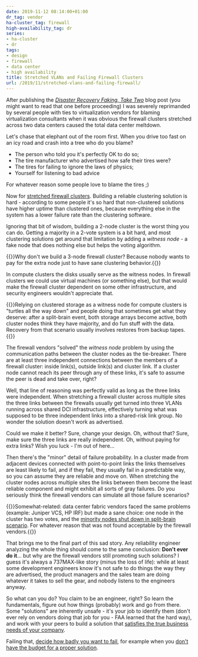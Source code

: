 ```yaml
---
date: 2019-11-12 08:14:00+01:00
dr_tag: vendor
ha-cluster_tag: firewall
high-availability_tag: dr
series:
- ha-cluster
- dr
tags:
- design
- firewall
- data center
- high availability
title: Stretched VLANs and Failing Firewall Clusters
url: /2019/11/stretched-vlans-and-failing-firewall/
---
```

After publishing the *[Disaster Recovery Faking, Take Two](/2019/10/disaster-recovery-faking-take-two/)* blog post (you might want to read that one before proceeding) I was severely reprimanded by several people with ties to virtualization vendors for blaming virtualization consultants when it was obvious the firewall clusters stretched across two data centers caused the total data center meltdown.

Let's chase that elephant out of the room first. When you drive too fast on an icy road and crash into a tree who do you blame?

-   The person who told you it's perfectly OK to do so;
-   The tire manufacturer who advertised how safe their tires were?
-   The tires for failing to ignore the laws of physics;
-   Yourself for listening to bad advice

For whatever reason some people love to blame the tires ;)
<!--more-->
Now for [stretched firewall clusters](/2011/04/distributed-firewalls-how-badly-do-you/). Building a reliable clustering solution is hard - according to some people it's so hard that non-clustered solutions have higher uptime than clustered ones, because everything else in the system has a lower failure rate than the clustering software.

Ignoring that bit of wisdom, building a 2-node cluster is the worst thing you can do. Getting a majority in a 2-vote system is a bit hard, and most clustering solutions get around that limitation by adding a *witness node* - a fake node that does nothing else but helps the voting algorithm.

{{<note>}}Why don't we build a 3-node firewall cluster? Because nobody wants to pay for the extra node just to have sane clustering behavior.{{</note>}}

In compute clusters the disks usually serve as the witness nodes. In firewall clusters we could use virtual machines (or something else), but that would make the firewall cluster dependent on some other infrastructure, and security engineers wouldn't appreciate that.

{{<note>}}Relying on clustered storage as a witness node for compute clusters is "turtles all the way down" and people doing that sometimes get what they deserve: after a split-brain event, both storage arrays become active, both cluster nodes think they have majority, and do fun stuff with the data. Recovery from that scenario usually involves restores from backup tapes.{{</note>}}

The firewall vendors "solved" the *witness node* problem by using the communication paths between the cluster nodes as the tie-breaker. There are at least three independent connections between the members of a firewall cluster: inside link(s), outside link(s) and cluster link. If a cluster node cannot reach its peer through any of these links, it's safe to assume the peer is dead and take over, right?

Well, that line of reasoning was perfectly valid as long as the three links were independent. When stretching a firewall cluster across multiple sites the three links between the firewalls usually get turned into three VLANs running across shared DCI infrastructure, effectively turning what was supposed to be three independent links into a shared-risk link group. No wonder the solution doesn't work as advertised.

Could we make it better? Sure, change your design. Oh, without that? Sure, make sure the three links are really independent. Oh, without paying for extra links? Wish you luck - I'm out of here...

Then there's the "minor" detail of failure probability. In a cluster made from adjacent devices connected with point-to-point links the links themselves are least likely to fail, and if they fail, they usually fail in a predictable way, so you can assume they are reliable and move on. When stretching the cluster nodes across multiple sites the links between them become the least reliable component and might exhibit all sorts of gray failures. Do you seriously think the firewall vendors can simulate all those failure scenarios?

{{<note>}}Somewhat-related: data center fabric vendors faced the same problems (example: Juniper VCS, HP IRF) but made a sane choice: one node in the cluster has two votes, and the [minority nodes shut down in split-brain scenario](/2011/09/long-distance-irf-fabric-works-best-in/). For whatever reason that was not found acceptable by the firewall vendors.{{</note>}}

That brings me to the final part of this sad story. Any reliability engineer analyzing the whole thing should come to the same conclusion: **Don't ever do it**... but why are the firewall vendors still promoting such solutions? I guess it's always a 737MAX-like story (minus the loss of life): while at least some development engineers know it's not safe to do things the way they are advertised, the product managers and the sales team are doing whatever it takes to sell the gear, and nobody listens to the engineers anyway.

So what can you do? You claim to be an engineer, right? So learn the fundamentals, figure out how things (probably) work and go from there. Some "solutions" are inherently unsafe - it's your job to identify them (don't ever rely on vendors doing that job for you - FAA learned that the hard way), and work with your peers to build a solution that [satisfies the true business needs of your company](/2013/01/long-distance-vmotion-stretched-ha/).

Failing that, [decide how badly you want to fail](/2011/04/distributed-firewalls-how-badly-do-you/), for example when you [don't have the budget for a proper solution](/2015/10/sometimes-you-have-to-decide-how-badly/).
